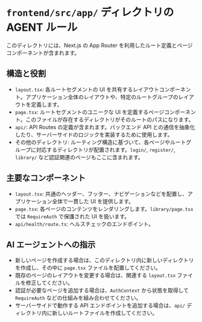 # `frontend/src/app/` ディレクトリの AGENT ルール

このディレクトリには、Next.js の App Router を利用したルート定義とページコンポーネントが含まれます。

## 構造と役割

- `layout.tsx`: 各ルートセグメントの UI を共有するレイアウトコンポーネント。アプリケーション全体のレイアウトや、特定のルートグループのレイアウトを定義します。
- `page.tsx`: ルートセグメントのユニークな UI を定義するページコンポーネント。このファイルが存在するディレクトリがそのルートのパスになります。
- `api/`: API Routes の定義が含まれます。バックエンド API との通信を抽象化したり、サーバーサイドのロジックを実装するために使用します。
- その他のディレクトリ: ルーティング構造に基づいて、各ページやルートグループに対応するディレクトリが配置されます。`login/`, `register/`, `library/` など認証関連のページもここに含まれます。

## 主要なコンポーネント

- `layout.tsx`: 共通のヘッダー、フッター、ナビゲーションなどを配置し、アプリケーション全体で一貫した UI を提供します。
- `page.tsx`: 各ページのコンテンツをレンダリングします。`library/page.tsx` では `RequireAuth` で保護された UI を扱います。
- `api/health/route.ts`: ヘルスチェックのエンドポイント。

## AI エージェントへの指示

- 新しいページを作成する場合は、このディレクトリ内に新しいディレクトリを作成し、その中に `page.tsx` ファイルを配置してください。
- 既存のページのレイアウトを変更する場合は、関連する `layout.tsx` ファイルを修正してください。
- 認証が必要なページを追加する場合は、`AuthContext` から状態を取得して `RequireAuth` などの仕組みを組み合わせてください。
- サーバーサイドで動作する API エンドポイントを追加する場合は、`api/` ディレクトリ内に新しいルートファイルを作成してください。

